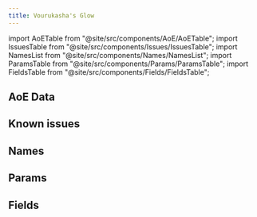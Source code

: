 ```yaml
---
title: Vourukasha's Glow
---
```


import AoETable from "@site/src/components/AoE/AoETable";
import IssuesTable from "@site/src/components/Issues/IssuesTable";
import NamesList from "@site/src/components/Names/NamesList";
import ParamsTable from "@site/src/components/Params/ParamsTable";
import FieldsTable from "@site/src/components/Fields/FieldsTable";

## AoE Data

<AoETable item_key="vourukashasglow" data_src="artifact" />

## Known issues

<IssuesTable item_key="vourukashasglow" data_src="artifact" />

## Names

<NamesList item_key="vourukashasglow" data_src="artifact" />

## Params

<ParamsTable item_key="vourukashasglow" data_src="artifact" />

## Fields

<FieldsTable item_key="vourukashasglow" data_src="artifact" />
